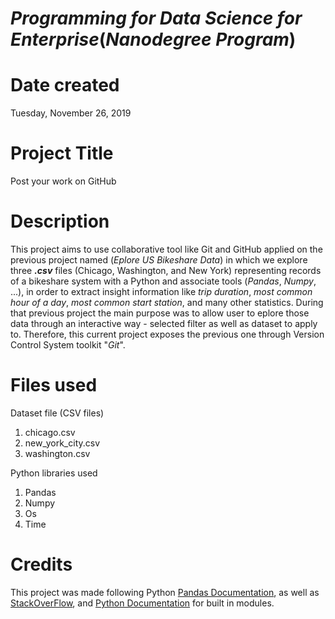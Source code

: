 
# ___Programming for Data Science for Enterprise___(*Nanodegree Program*)

# Date created

Tuesday, November 26, 2019

# Project Title

Post your work on GitHub

# Description

This project aims to use collaborative tool like Git and GitHub applied on the previous project named (_Eplore US Bikeshare Data_) in which we explore three ___.csv___ files (Chicago, Washington, and New York) representing records of a bikeshare system with a Python and associate tools (_Pandas_, _Numpy_, ...), in order to extract insight information like _trip duration_, _most common hour of a day_, _most common start station_, and many other statistics. During that previous project the main purpose was to allow user to eplore those data through an interactive way - selected filter as well as dataset to apply to. Therefore, this current project exposes the previous one through Version Control System toolkit "_Git_".

# Files used

Dataset file (CSV files)

1. chicago.csv
2. new_york_city.csv
3. washington.csv

Python libraries used

1. Pandas
2. Numpy
3. Os
4. Time

# Credits

This project was made following Python [Pandas Documentation](https://pandas.pydata.org/), as well as [StackOverFlow](https://stackoverflow.com), and [Python Documentation](https://docs.python.org/3/) for built in modules.
